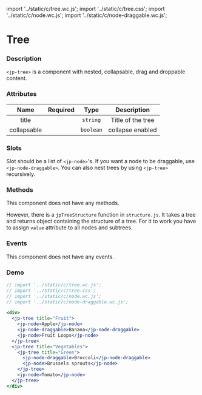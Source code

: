 import '../static/c/tree.wc.js';
import '../static/c/tree.css';
import '../static/c/node.wc.js';
import '../static/c/node-draggable.wc.js';

# Tree

### Description

`<jp-tree>` is a component with nested, collapsable, drag and droppable content.

### Attributes

|  **Name**   | **Required** | **Type**  |  **Description**  |
| :---------: | :----------: | :-------: | :---------------: |
|    title    |              | `string`  | Title of the tree |
| collapsable |              | `boolean` | collapse enabled  |

### Slots

Slot should be a list of `<jp-node>`'s.
If you want a node to be draggable, use `<jp-node-draggable>`.
You can also nest trees by using `<jp-tree>` recursively.

### Methods

This component does not have any methods.

However, there is a `jpTreeStructure` function in `structure.js`. It takes a tree and returns object containing the structure of a tree. For it to work you have to assign `value` attribute to all nodes and subtrees.

### Events

This component does not have any events.

### Demo

```jsx live
// import '../static/c/tree.wc.js';
// import '../static/c/tree.css';
// import '../static/c/node.wc.js';
// import '../static/c/node-draggable.wc.js';

<div>
  <jp-tree title="Fruit">
    <jp-node>Apple</jp-node>
    <jp-node-draggable>Banana</jp-node-draggable>
    <jp-node>Fruit Loops</jp-node>
  </jp-tree>
  <jp-tree title="Vegetables">
    <jp-tree title="Green">
      <jp-node-draggable>Broccoli</jp-node-draggable>
      <jp-node>Brussels sprouts</jp-node>
    </jp-tree>
    <jp-node>Tomato</jp-node>
  </jp-tree>
</div>
```
